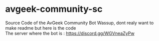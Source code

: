 # avgeek-community-sc
Source Code of the AvGeek Community Bot
Wassup, dont realy want to make readme but here is the code
<br/>
The server where the bot is : https://discord.gg/WGVneaZyPw
